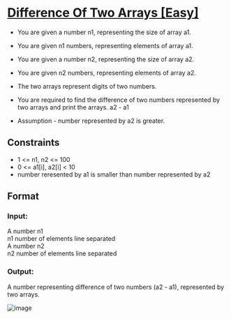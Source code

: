 # [Difference Of Two Arrays [Easy]](https://nados.io/question/difference-of-two-arrays)

- You are given a number n1, representing the size of array a1.
- You are given n1 numbers, representing elements of array a1.
- You are given a number n2, representing the size of array a2.
- You are given n2 numbers, representing elements of array a2.
- The two arrays represent digits of two numbers.
- You are required to find the difference of two numbers represented by two arrays and print the arrays. a2 - a1

- Assumption - number represented by a2 is greater.

## Constraints
- 1 <= n1, n2 <= 100
- 0 <= a1[i], a2[i] < 10
- number reresented by a1 is smaller than number represented by a2

## Format

### Input:
A number n1<br />
n1 number of elements line separated<br />
A number n2<br />
n2 number of elements line separated<br />

### Output:
A number representing difference of two numbers (a2 - a1), represented by two arrays.

![image](https://user-images.githubusercontent.com/97858274/192756628-b0699126-5d32-419c-a8a2-068583dea518.png)
